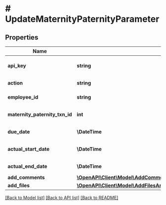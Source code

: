 # # UpdateMaternityPaternityParameter

## Properties

Name | Type | Description | Notes
------------ | ------------- | ------------- | -------------
**api_key** | **string** | APIKey for employee api to UpdateMaternityPaternity |
**action** | **string** | Action name &#x3D; UpdateMaternityPaternity |
**employee_id** | **string** | Employee Id for update maternity paternity |
**maternity_paternity_txn_id** | **int** | MaternityPaternityTxnId for update maternity paternity |
**due_date** | **\DateTime** | DueDate for update maternity paternity |
**actual_start_date** | **\DateTime** | ActualStartDate for update maternity paternity |
**actual_end_date** | **\DateTime** | ActualEndDate for update maternity paternity |
**add_comments** | [**\OpenAPI\Client\Model\AddCommentsArrayForMaternityPaternityInner[]**](AddCommentsArrayForMaternityPaternityInner.md) | AddComments |
**add_files** | [**\OpenAPI\Client\Model\AddFilesArrayForAddNewMaternityPaternityInner[]**](AddFilesArrayForAddNewMaternityPaternityInner.md) | AddFiles info. |

[[Back to Model list]](../../README.md#models) [[Back to API list]](../../README.md#endpoints) [[Back to README]](../../README.md)
